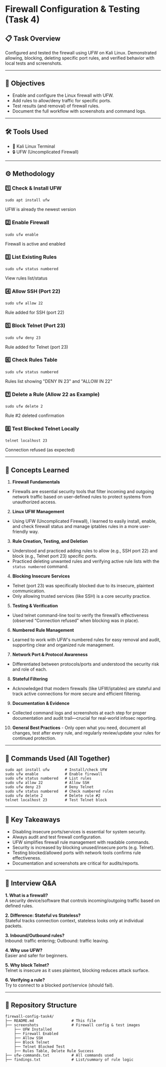 # Firewall Configuration & Testing (Task 4)

## 📋 Task Overview
Configured and tested the firewall using UFW on Kali Linux. Demonstrated allowing, blocking, deleting specific port rules, and verified behavior with local tests and screenshots.

---

## 🎯 Objectives

- Enable and configure the Linux firewall with UFW.
- Add rules to allow/deny traffic for specific ports.
- Test results (and removal) of firewall rules.
- Document the full workflow with screenshots and command logs.

---

## 🛠️ Tools Used

- 🐧 Kali Linux Terminal
- 🔒 UFW (Uncomplicated Firewall)

---

## ⚙️ Methodology

### 1️⃣ **Check & Install UFW**

```
sudo apt install ufw
```

UFW is already the newest version


### 2️⃣ **Enable Firewall**

```
sudo ufw enable
```

Firewall is active and enabled

### 3️⃣ **List Existing Rules**

```
sudo ufw status numbered
```

View rules list/status 

### 4️⃣ **Allow SSH (Port 22)**

```
sudo ufw allow 22
```

Rule added for SSH (port 22)

### 5️⃣ **Block Telnet (Port 23)**

```
sudo ufw deny 23
```

Rule added for Telnet (port 23)

### 6️⃣ **Check Rules Table**

```
sudo ufw status numbered
```

Rules list showing "DENY IN 23" and "ALLOW IN 22"

### 7️⃣ **Delete a Rule (Allow 22 as Example)**

```
sudo ufw delete 2
```

Rule #2 deleted confirmation

### 8️⃣ **Test Blocked Telnet Locally**

```
telnet localhost 23
```

Connection refused (as expected)

---

## 🧠 Concepts Learned 

1.  **Firewall Fundamentals**
   - Firewalls are essential security tools that filter incoming and outgoing network traffic based on user-defined rules to protect systems from unauthorized access.

2.  **Linux UFW Management**
   - Using UFW (Uncomplicated Firewall), I learned to easily install, enable, and check firewall status and manage iptables rules in a more user-friendly way.

3.  **Rule Creation, Testing, and Deletion**
   - Understood and practiced adding rules to allow (e.g., SSH port 22) and block (e.g., Telnet port 23) specific ports.
   - Practiced deleting unwanted rules and verifying active rule lists with the `status numbered` command.

4.  **Blocking Insecure Services**
   - Telnet (port 23) was specifically blocked due to its insecure, plaintext communication.
   - Only allowing trusted services (like SSH) is a core security practice.

5.  **Testing & Verification**
   - Used telnet command-line tool to verify the firewall’s effectiveness (observed “Connection refused” when blocking was in place).

6.  **Numbered Rule Management**
   - Learned to work with UFW's numbered rules for easy removal and audit, supporting clear and organized rule management.

7.  **Network Port & Protocol Awareness**
   - Differentiated between protocols/ports and understood the security risk and role of each.

8.  **Stateful Filtering**
   - Acknowledged that modern firewalls (like UFW/iptables) are stateful and track active connections for more secure and efficient filtering.

9.  **Documentation & Evidence**
   - Collected command logs and screenshots at each step for proper documentation and audit trail—crucial for real-world infosec reporting.

10.  **General Best Practices**
    - Only open what you need, document all changes, test after every rule, and regularly review/update your rules for continued protection.

---
     
## 📝 Commands Used (All Together)

```
sudo apt install ufw       # Install/check UFW
sudo ufw enable            # Enable firewall
sudo ufw status numbered   # List rules
sudo ufw allow 22          # Allow SSH
sudo ufw deny 23           # Deny Telnet
sudo ufw status numbered   # Check numbered rules
sudo ufw delete 2          # Delete rule #2 
telnet localhost 23        # Test Telnet block
```

---

## 🚀 Key Takeaways

- Disabling insecure ports/services is essential for system security.
- Always audit and test firewall configuration.
- UFW simplifies firewall rule management with readable commands.
- Security is increased by blocking unused/insecure ports (e.g. Telnet).
- Testing blocked/allowed ports with network tools confirms rule effectiveness.
- Documentation and screenshots are critical for audits/reports.

---

## 🎤 Interview Q&A

**1. What is a firewall?**  
A security device/software that controls incoming/outgoing traffic based on defined rules.

**2. Difference: Stateful vs Stateless?**  
Stateful tracks connection context, stateless looks only at individual packets.

**3. Inbound/Outbound rules?**  
Inbound: traffic entering; Outbound: traffic leaving.

**4. Why use UFW?**  
Easier and safer for beginners.

**5. Why block Telnet?**  
Telnet is insecure as it uses plaintext, blocking reduces attack surface.

**6. Verifying a rule?**  
Try to connect to a blocked port/service (should fail).

---


## 📂 Repository Structure

```
firewall-config-task4/
├── README.md                 # This file
├── screenshots               # Firewall config & test images
    ├── UFW Installed
    ├── Firewall Enabled
    ├── Allow SSH
    ├── Block Telnet
    ├── Telnet Blocked Test
    ├── Rules Table, Delete Rule Success          
├── ufw-commands.txt          # All commands used
├── findings.txt              # List/summary of rule logic
```

